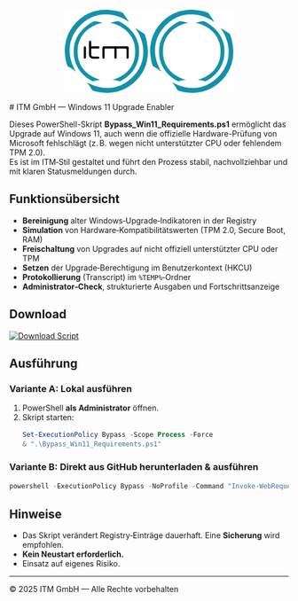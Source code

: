<p align="center">
  <img src="../../assets/logo-light.png#gh-light-mode-only" alt="ITM GmbH" width="150">
  <img src="../../assets/logo-dark.png#gh-dark-mode-only"  alt="ITM GmbH" width="150">
</p>
# ITM GmbH — Windows 11 Upgrade Enabler

Dieses PowerShell-Skript **Bypass_Win11_Requirements.ps1** ermöglicht das Upgrade auf Windows 11, auch wenn die offizielle Hardware-Prüfung von Microsoft fehlschlägt (z. B. wegen nicht unterstützter CPU oder fehlendem TPM 2.0).  
Es ist im ITM‑Stil gestaltet und führt den Prozess stabil, nachvollziehbar und mit klaren Statusmeldungen durch.


## Funktionsübersicht
- **Bereinigung** alter Windows‑Upgrade‑Indikatoren in der Registry
- **Simulation** von Hardware‑Kompatibilitätswerten (TPM 2.0, Secure Boot, RAM)
- **Freischaltung** von Upgrades auf nicht offiziell unterstützter CPU oder TPM
- **Setzen** der Upgrade‑Berechtigung im Benutzerkontext (HKCU)
- **Protokollierung** (Transcript) im `%TEMP%`‑Ordner
- **Administrator‑Check**, strukturierte Ausgaben und Fortschrittsanzeige





## Download

[![Download Script](https://img.shields.io/badge/Download-Script-blue?style=for-the-badge&logo=powershell)](https://raw.githubusercontent.com/muckiseflte/ITM-GmbH/main/scripts/Windows%2011%20Upgrade/Bypass_Win11_Requirements.ps1)





## Ausführung

### Variante A: Lokal ausführen
1. PowerShell **als Administrator** öffnen.
2. Skript starten:
   ```powershell
   Set-ExecutionPolicy Bypass -Scope Process -Force
   & ".\Bypass_Win11_Requirements.ps1"
   ```

### Variante B: Direkt aus GitHub herunterladen & ausführen
```powershell
powershell -ExecutionPolicy Bypass -NoProfile -Command "Invoke-WebRequest 'https://raw.githubusercontent.com/muckiseftle/ITM-GmbH/main/scripts/Windows%2011%20Upgrade/Bypass_Win11_Requirements.ps1' -OutFile $env:TEMP\itm_w11.ps1; & $env:TEMP\itm_w11.ps1"
```



## Hinweise
- Das Skript verändert Registry‑Einträge dauerhaft. Eine **Sicherung** wird empfohlen.
- **Kein Neustart erforderlich.**
- Einsatz auf eigenes Risiko.

---

© 2025 ITM GmbH — Alle Rechte vorbehalten
